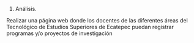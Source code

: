 1.	Análisis.

Realizar una página web donde los docentes de las diferentes áreas del Tecnológico de Estudios Superiores de Ecatepec puedan registrar programas y/o proyectos de investigación


